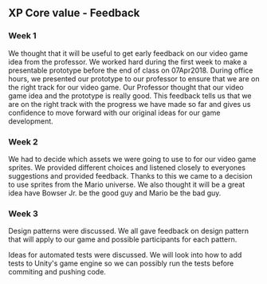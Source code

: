 ## XP Core value - Feedback

### Week 1
We thought that it will be useful to get early feedback on our video game idea from the professor. We worked hard during the first week to make a presentable prototype before the end of class on 07Apr2018. During office hours, we presented our prototype to our professor to ensure that we are on the right track for our video game. Our Professor thought that our video game idea and the prototype is really good. This feedback tells us that we are on the right track with the progress we have made so far and gives us confidence to move forward with our original ideas for our game development.

### Week 2
We had to decide which assets we were going to use to for our video game sprites. We provided different choices and listened closely to everyones suggestions and provided feedback. Thanks to this we came to a decision to use sprites from the Mario universe. We also thought it will be a great idea have Bowser Jr. be the good guy and Mario be the bad guy.

### Week 3
Design patterns were discussed. We all gave feedback on design pattern that will apply to our game and possible participants for each pattern. 

Ideas for automated tests were discussed. We will look into how to add tests to Unity's game engine so we can possibly run the tests before commiting and pushing code.